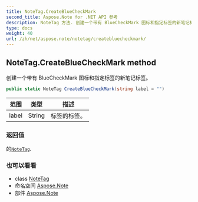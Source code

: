 ```yaml
---
title: NoteTag.CreateBlueCheckMark
second_title: Aspose.Note for .NET API 参考
description: NoteTag 方法. 创建一个带有 BlueCheckMark 图标和指定标签的新笔记标签
type: docs
weight: 40
url: /zh/net/aspose.note/notetag/createbluecheckmark/
---
```

## NoteTag.CreateBlueCheckMark method

创建一个带有 BlueCheckMark 图标和指定标签的新笔记标签。

```csharp
public static NoteTag CreateBlueCheckMark(string label = "")
```

| 范围 | 类型 | 描述 |
| --- | --- | --- |
| label | String | 标签的标签。 |

### 返回值

的[`NoteTag`](../).

### 也可以看看

* class [NoteTag](../)
* 命名空间 [Aspose.Note](../../notetag/)
* 部件 [Aspose.Note](../../../)


